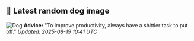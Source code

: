 ## 🐶 Latest random dog image
![Dog](https://images.dog.ceo/breeds/terrier-fox/n02095314_1866.jpg)
**Advice:** "To improve productivity, always have a shittier task to put off."
*Updated: 2025-08-19 10:41 UTC*
